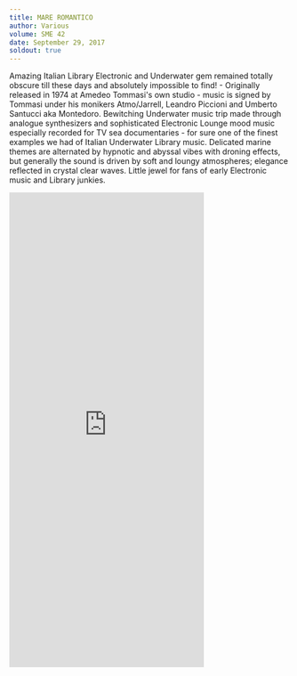 ```yaml
---
title: MARE ROMANTICO
author: Various
volume: SME 42
date: September 29, 2017
soldout: true
---
```


Amazing Italian Library Electronic and Underwater gem remained totally obscure till these days and absolutely impossible to find! - Originally released in 1974 at Amedeo Tommasi's own studio - music is signed by Tommasi under his monikers Atmo/Jarrell, Leandro Piccioni and Umberto Santucci aka Montedoro. Bewitching Underwater music trip made through analogue synthesizers and sophisticated Electronic Lounge mood music especially recorded for TV sea documentaries - for sure one of the finest examples we had of Italian Underwater Library music. Delicated marine themes are alternated by hypnotic and abyssal vibes with droning effects, but generally the sound is driven by soft and loungy atmospheres; elegance reflected in crystal clear waves. Little jewel for fans of early Electronic music and Library junkies.

<iframe style="border: 0; width: 350px; height: 853px;" src="https://bandcamp.com/EmbeddedPlayer/album=1943909623/size=large/bgcol=ffffff/linkcol=0687f5/package=3906716567/transparent=true/" seamless><a href="http://sonormusiceditions.bandcamp.com/album/mare-romantico">MARE ROMANTICO by Various</a></iframe>
